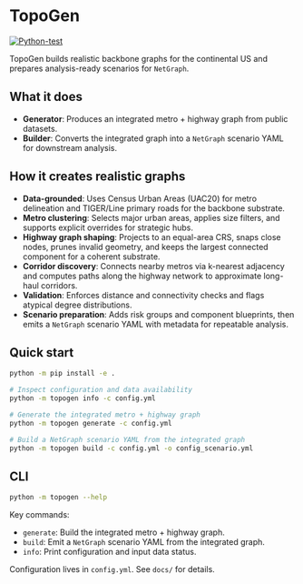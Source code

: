 # TopoGen

[![Python-test](https://github.com/networmix/NetGraph/actions/workflows/python-test.yml/badge.svg?branch=main)](https://github.com/networmix/NetGraph/actions/workflows/python-test.yml)

TopoGen builds realistic backbone graphs for the continental US and prepares analysis-ready scenarios for `NetGraph`.

## What it does

- **Generator**: Produces an integrated metro + highway graph from public datasets.
- **Builder**: Converts the integrated graph into a `NetGraph` scenario YAML for downstream analysis.

## How it creates realistic graphs

- **Data-grounded**: Uses Census Urban Areas (UAC20) for metro delineation and TIGER/Line primary roads for the backbone substrate.
- **Metro clustering**: Selects major urban areas, applies size filters, and supports explicit overrides for strategic hubs.
- **Highway graph shaping**: Projects to an equal-area CRS, snaps close nodes, prunes invalid geometry, and keeps the largest connected component for a coherent substrate.
- **Corridor discovery**: Connects nearby metros via k-nearest adjacency and computes paths along the highway network to approximate long-haul corridors.
- **Validation**: Enforces distance and connectivity checks and flags atypical degree distributions.
- **Scenario preparation**: Adds risk groups and component blueprints, then emits a `NetGraph` scenario YAML with metadata for repeatable analysis.

## Quick start

```bash
python -m pip install -e .

# Inspect configuration and data availability
python -m topogen info -c config.yml

# Generate the integrated metro + highway graph
python -m topogen generate -c config.yml

# Build a NetGraph scenario YAML from the integrated graph
python -m topogen build -c config.yml -o config_scenario.yml
```

## CLI

```bash
python -m topogen --help
```

Key commands:

- `generate`: Build the integrated metro + highway graph.
- `build`: Emit a `NetGraph` scenario YAML from the integrated graph.
- `info`: Print configuration and input data status.

Configuration lives in `config.yml`. See `docs/` for details.
